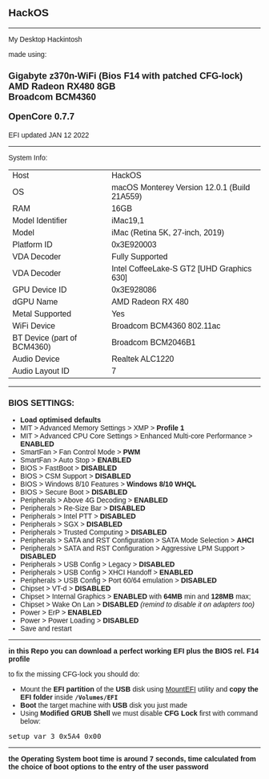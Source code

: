 <!DOCTYPE html>
<html>
    <head>
     <meta name="viewport" content="width=device-width, initial-scale=1">
<link rel="stylesheet" href="github-markdown.css">
        <meta charset="utf-8"/>
        <meta http-equiv="X-UA-Compatible" content="IE=edge"/>
        <meta name="description" content=""/>
        <meta name="author" content=""/>
        <link href="css/style.css" rel="stylesheet"/>
        <link rel="stylesheet" href="https://fonts.googleapis.com/css?family=Manrope&display=swap"/>
    </head>
    <body style="font-family: 'Manrope', sans-serif;">
        <h2>HackOS</h2>
        <hr/>
        <p>My Desktop Hackintosh</p>
        <p>made using:</p>
         <h3 style="font-weight: bold; font-size: 18px;"><strong>
			Gigabyte z370n-WiFi (Bios F14 with patched CFG-lock)<br/>
			AMD Radeon RX480 8GB<br/>
          Broadcom BCM4360 </strong></p>
        <p>OpenCore 0.7.7</p></h3>
        <p>EFI updated JAN 12 2022</p>
 <hr>
        <p>System Info:</p>
        <table>
            <tbody>
                <tr>
                    <td>Host</td>
                    <td>HackOS</td>
                </tr>
                <tr>
                    <td>OS</td>
                    <td>macOS Monterey Version 12.0.1 (Build 21A559)</td>
                </tr>
                <tr>
                    <td>RAM</td>
                    <td>16GB</td>
                </tr>
                <tr>
                    <td>Model Identifier</td>
                    <td>iMac19,1</td>
                </tr>
                <tr>
                    <td>Model</td>
                    <td>iMac (Retina 5K, 27-inch, 2019)</td>
                </tr>
                <tr>
                    <td>Platform ID</td>
                    <td>0x3E920003</td>
                </tr>
                <tr>
                    <td>VDA Decoder</td>
                    <td>Fully Supported</td>
                </tr>
                <tr>
                    <td>VDA Decoder</td>
                    <td>Intel CoffeeLake-S GT2 [UHD Graphics 630]</td>
                </tr>
                <tr>
                    <td>GPU Device ID</td>
                    <td>0x3E928086</td>
                </tr>
                <tr>
                    <td>dGPU Name</td>
                    <td>AMD Radeon RX 480</td>
                </tr>
                <tr>
                    <td>Metal Supported</td>
                    <td>Yes</td>
                </tr>
                <tr>
                    <td>WiFi Device</td>
                    <td>Broadcom BCM4360 802.11ac</td>
                </tr>
                <tr>
                    <td>BT Device (part of BCM4360)</td>
                    <td>Broadcom BCM2046B1</td>
                </tr>
                <tr>
                    <td>Audio Device</td>
                    <td>Realtek ALC1220</td>
                </tr>
                <tr>
                    <td>Audio Layout ID</td>
                    <td>7</td>
                </tr>
            </tbody>
        </table>
    </div>
    <hr>
  <h3>BIOS SETTINGS:</h3>
  <ul dir="auto">
  <li><strong>Load optimised defaults</strong></li>
  <li>MIT &gt; Advanced Memory Settings &gt; XMP &gt; <strong>Profile 1</strong></li>
  <li>MIT &gt; Advanced CPU Core Settings &gt; Enhanced Multi-core Performance &gt; <strong>ENABLED</strong></li>
  <li>SmartFan &gt; Fan Control Mode &gt; <strong>PWM</strong></li>
  <li>SmartFan &gt; Auto Stop &gt; <strong>ENABLED</strong></li>
  <li>BIOS &gt; FastBoot &gt; <strong>DISABLED</strong></li>
  <li>BIOS &gt; CSM Support &gt; <strong>DISABLED</strong></li>
  <li>BIOS &gt; Windows 8/10 Features &gt; <strong>Windows 8/10 WHQL</strong></li>
  <li>BIOS &gt; Secure Boot &gt; <strong>DISABLED</strong></li>
  <li>Peripherals &gt; Above 4G Decoding &gt; <strong>ENABLED</strong></li>
  <li>Peripherals &gt; Re-Size Bar &gt; <strong>DISABLED</strong></li>
  <li>Peripherals &gt; Intel PTT &gt; <strong>DISABLED</strong></li>
  <li>Peripherals &gt; SGX &gt; <strong>DISABLED</strong></li>
  <li>Peripherals &gt; Trusted Computing &gt; <strong>DISABLED</strong></li>
  <li>Peripherals &gt; SATA and RST Configuration &gt; SATA Mode Selection &gt; <strong>AHCI</strong></li>
  <li>Peripherals &gt; SATA and RST Configuration &gt; Aggressive LPM Support &gt; <strong>DISABLED</strong></li>
  <li>Peripherals &gt; USB Config &gt; Legacy &gt; <strong>DISABLED</strong></li> 
  <li>Peripherals &gt; USB Config &gt; XHCI Handoff &gt; <strong>ENABLED</strong></li>
  <li>Peripherals &gt; USB Config &gt; Port 60/64 emulation &gt; <strong>DISABLED</strong></li>
  <li>Chipset &gt; VT-d &gt; <strong>DISABLED</strong></li>
  <li>Chipset &gt; Internal Graphics &gt; <strong>ENABLED</strong> with <strong>64MB</strong> min and <strong>128MB</strong> max;</li>
  <li>Chipset &gt; Wake On Lan &gt; <strong>DISABLED</strong> <em>(remind to disable it on adapters too)</em></li>
  <li>Power &gt; ErP &gt; <strong>ENABLED</strong></li>
  <li>Power &gt; Power Loading &gt; <strong>DISABLED</strong></li>
  <li>Save and restart</li>
  </ul>  
  <hr>
  <p><strong>in this Repo you can download a perfect working EFI plus the BIOS rel. F14 profile</strong></p>
  <p>to fix the missing CFG-lock you should do:
  <ul> 
  <li>Mount the <strong>EFI partition</strong> of the <strong>USB</strong> disk using <a href="https://github.com/corpnewt/MountEFI">MountEFI</a> utility and      <strong>copy the EFI folder</strong> inside <strong><code>/Volumes/EFI</code></strong></li>
  <li><strong>Boot</strong> the target machine with <strong>USB</strong> disk you just made</li>
  <li>Using <strong>Modified GRUB Shell</strong> we must disable <strong>CFG Lock</strong> first with command below:</li>
  </ul> 
  <pre>setup_var_3 0x5A4 0x00</pre>
  </p>
  <hr>
  <p><strong>the Operating System boot time is around 7 seconds, time calculated from the choice of boot options to the entry of the user password<strong></p>
  </body>
  </html>
